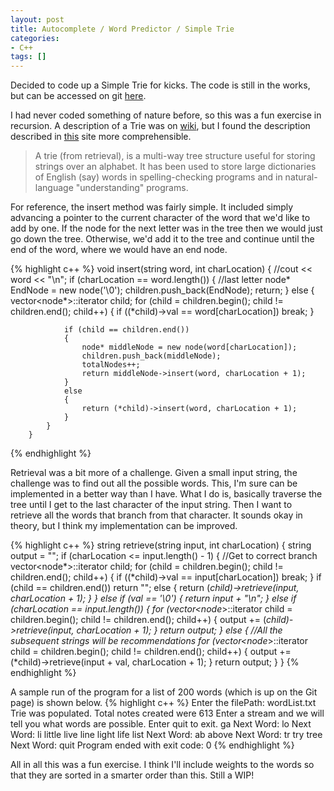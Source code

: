 ```yaml
---
layout: post
title: Autocomplete / Word Predictor / Simple Trie
categories:
- C++
tags: []
---
```


Decided to code up a Simple Trie for kicks. The code is still in the works, but can be accessed on git <a href="https://github.com/healthycola/SimpleWordPredictor/" target="_blank">here</a>.

I had never coded something of nature before, so this was a fun exercise in recursion. A description of a Trie was on <a href="http://en.wikipedia.org/wiki/Trie" target="_blank">wiki</a>, but I found the description described in <a href="http://www.csse.monash.edu.au/~lloyd/tildeAlgDS/Tree/Trie/" target="_blank">this</a> site more comprehensible.
<!--more-->
<blockquote>
A trie (from retrieval), is a multi-way tree structure useful for storing strings over an alphabet. It has been used to store large dictionaries of English (say) words in spelling-checking programs and in natural-language "understanding" programs.
</blockquote>

<!--more-->

For reference, the insert method was fairly simple. It included simply advancing a pointer to the current character of the word that we'd like to add by one. If the node for the next letter was in the tree then we would just go down the tree. Otherwise, we'd add it to the tree and continue until the end of the word, where we would have an end node.

{% highlight c++ %}
        void insert(string word, int charLocation)
        {
            //cout << word << "\n";
            if (charLocation == word.length())
            {
                //last letter
                node* EndNode = new node('&#092;&#048;');
                children.push_back(EndNode);
                return;
            }
            else
            {
                vector<node*>::iterator child;
                for (child = children.begin(); child != children.end(); child++)
                {
                    if ((*child)->val == word[charLocation])
                        break;
                }

                if (child == children.end())
                {
                    node* middleNode = new node(word[charLocation]);
                    children.push_back(middleNode);
                    totalNodes++;
                    return middleNode->insert(word, charLocation + 1);
                }
                else
                {
                    return (*child)->insert(word, charLocation + 1);
                }
            }
        }
{% endhighlight %}

Retrieval was a bit more of a challenge. Given a small input string, the challenge was to find out all the possible words. This, I'm sure can be implemented in a better way than I have. What I do is, basically traverse the tree until I get to the last character of the input string. Then I want to retrieve all the words that branch from that character. It sounds okay in theory, but I think my implementation can be improved.

{% highlight c++ %}
string retrieve(string input, int charLocation)
        {
            string output = "";
            if (charLocation <= input.length() - 1)
            {
                //Get to correct branch
                vector<node*>::iterator child;
                for (child = children.begin(); child != children.end(); child++)
                {
                    if ((*child)->val == input[charLocation])
                        break;
                }
                if (child == children.end())
                    return "";
                else
                {
                    return (*child)->retrieve(input, charLocation + 1);
                }
            }
            else if (val == '&#092;&#048;')
            {
                return input + "\n";
            }
            else if (charLocation == input.length())
            {
                for (vector<node*>::iterator child = children.begin(); child != children.end(); child++)
                {
                    output += (*child)->retrieve(input, charLocation + 1);
                }
                return output;
            }
            else
            {
                //All the subsequent strings will be recommendations
                for (vector<node*>::iterator child = children.begin(); child != children.end(); child++)
                {
                    output += (*child)->retrieve(input + val, charLocation + 1);
                }
                return output;
            }
        }
{% endhighlight %}

A sample run of the program for a list of 200 words (which is up on the Git page) is shown below.
{% highlight c++ %}
Enter the filePath: wordList.txt
Trie was populated. Total notes created were 613
Enter a stream and we will tell you what words are possible. Enter quit to exit.
ga
Next Word: lo
Next Word: li
little
live
line
light
life
list
Next Word: ab
above
Next Word: tr
try
tree
Next Word: quit
Program ended with exit code: 0
{% endhighlight %}

All in all this was a fun exercise. I think I'll include weights to the words so that they are sorted in a smarter order than this. Still a WIP!
